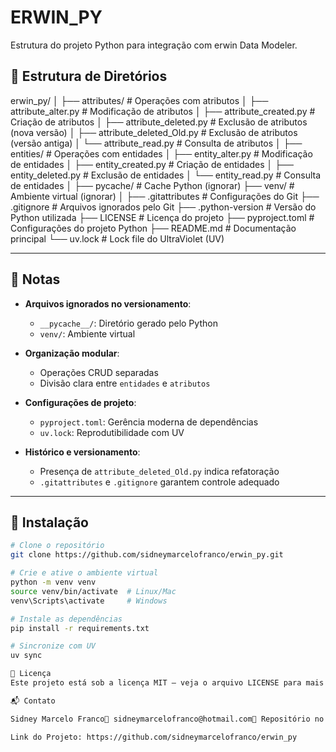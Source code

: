 # ERWIN_PY

Estrutura do projeto Python para integração com erwin Data Modeler.

## 📁 Estrutura de Diretórios
erwin_py/
│
├── attributes/ # Operações com atributos
│ ├── attribute_alter.py # Modificação de atributos
│ ├── attribute_created.py # Criação de atributos
│ ├── attribute_deleted.py # Exclusão de atributos (nova versão)
│ ├── attribute_deleted_Old.py # Exclusão de atributos (versão antiga)
│ └── attribute_read.py # Consulta de atributos
│
├── entities/ # Operações com entidades
│ ├── entity_alter.py # Modificação de entidades
│ ├── entity_created.py # Criação de entidades
│ ├── entity_deleted.py # Exclusão de entidades
│ └── entity_read.py # Consulta de entidades
│
├── pycache/ # Cache Python (ignorar)
├── venv/ # Ambiente virtual (ignorar)
│
├── .gitattributes # Configurações do Git
├── .gitignore # Arquivos ignorados pelo Git
├── .python-version # Versão do Python utilizada
├── LICENSE # Licença do projeto
├── pyproject.toml # Configurações do projeto Python
├── README.md # Documentação principal
└── uv.lock # Lock file do UltraViolet (UV)



---

## 📝 Notas

- **Arquivos ignorados no versionamento**:
  - `__pycache__/`: Diretório gerado pelo Python
  - `venv/`: Ambiente virtual

- **Organização modular**:
  - Operações CRUD separadas
  - Divisão clara entre `entidades` e `atributos`

- **Configurações de projeto**:
  - `pyproject.toml`: Gerência moderna de dependências
  - `uv.lock`: Reprodutibilidade com UV

- **Histórico e versionamento**:
  - Presença de `attribute_deleted_Old.py` indica refatoração
  - `.gitattributes` e `.gitignore` garantem controle adequado

---

## 🚀 Instalação

```bash
# Clone o repositório
git clone https://github.com/sidneymarcelofranco/erwin_py.git

# Crie e ative o ambiente virtual
python -m venv venv
source venv/bin/activate  # Linux/Mac
venv\Scripts\activate     # Windows

# Instale as dependências
pip install -r requirements.txt

# Sincronize com UV
uv sync

📄 Licença
Este projeto está sob a licença MIT — veja o arquivo LICENSE para mais detalhes.

📬 Contato

Sidney Marcelo Franco📧 sidneymarcelofranco@hotmail.com🔗 Repositório no GitHub

Link do Projeto: https://github.com/sidneymarcelofranco/erwin_py

